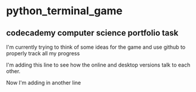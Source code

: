 # python_terminal_game
## codecademy computer science portfolio task
I'm currently trying to think of some ideas for the game and use github to properly track all my progress

I'm adding this line to see how the online and desktop versions talk to each other.

Now I'm adding in another line
